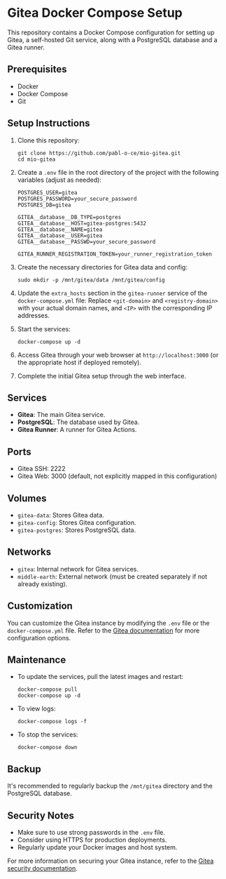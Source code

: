 # Gitea Docker Compose Setup

This repository contains a Docker Compose configuration for setting up Gitea, a self-hosted Git service, along with a PostgreSQL database and a Gitea runner.

## Prerequisites

- Docker
- Docker Compose
- Git

## Setup Instructions

1. Clone this repository:
   ```
   git clone https://github.com/pabl-o-ce/mio-gitea.git
   cd mio-gitea
   ```

2. Create a `.env` file in the root directory of the project with the following variables (adjust as needed):
   ```
   POSTGRES_USER=gitea
   POSTGRES_PASSWORD=your_secure_password
   POSTGRES_DB=gitea

   GITEA__database__DB_TYPE=postgres
   GITEA__database__HOST=gitea-postgres:5432
   GITEA__database__NAME=gitea
   GITEA__database__USER=gitea
   GITEA__database__PASSWD=your_secure_password

   GITEA_RUNNER_REGISTRATION_TOKEN=your_runner_registration_token
   ```

3. Create the necessary directories for Gitea data and config:
   ```
   sudo mkdir -p /mnt/gitea/data /mnt/gitea/config
   ```

4. Update the `extra_hosts` section in the `gitea-runner` service of the `docker-compose.yml` file:
   Replace `<git-domain>` and `<registry-domain>` with your actual domain names, and `<IP>` with the corresponding IP addresses.

5. Start the services:
   ```
   docker-compose up -d
   ```

6. Access Gitea through your web browser at `http://localhost:3000` (or the appropriate host if deployed remotely).

7. Complete the initial Gitea setup through the web interface.

## Services

- **Gitea**: The main Gitea service.
- **PostgreSQL**: The database used by Gitea.
- **Gitea Runner**: A runner for Gitea Actions.

## Ports

- Gitea SSH: 2222
- Gitea Web: 3000 (default, not explicitly mapped in this configuration)

## Volumes

- `gitea-data`: Stores Gitea data.
- `gitea-config`: Stores Gitea configuration.
- `gitea-postgres`: Stores PostgreSQL data.

## Networks

- `gitea`: Internal network for Gitea services.
- `middle-earth`: External network (must be created separately if not already existing).

## Customization

You can customize the Gitea instance by modifying the `.env` file or the `docker-compose.yml` file. Refer to the [Gitea documentation](https://docs.gitea.io/en-us/) for more configuration options.

## Maintenance

- To update the services, pull the latest images and restart:
  ```
  docker-compose pull
  docker-compose up -d
  ```

- To view logs:
  ```
  docker-compose logs -f
  ```

- To stop the services:
  ```
  docker-compose down
  ```

## Backup

It's recommended to regularly backup the `/mnt/gitea` directory and the PostgreSQL database.

## Security Notes

- Make sure to use strong passwords in the `.env` file.
- Consider using HTTPS for production deployments.
- Regularly update your Docker images and host system.

For more information on securing your Gitea instance, refer to the [Gitea security documentation](https://docs.gitea.io/en-us/security/).
